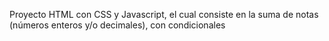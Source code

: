 Proyecto HTML con CSS y Javascript, el cual consiste en la suma de notas (números enteros y/o decimales), con condicionales
